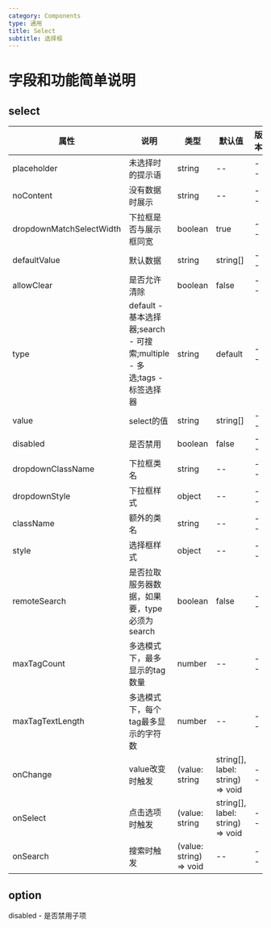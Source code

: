 ```yaml
---
category: Components
type: 通用
title: Select
subtitle: 选择框
---
```

# 字段和功能简单说明

## select

| 属性 | 说明 | 类型 | 默认值 | 版本 |
| --- | --- | --- | --- | --- |
|placeholder|未选择时的提示语|string|--|--|
|noContent|没有数据时展示|string|--|--|
|dropdownMatchSelectWidth|下拉框是否与展示框同宽|boolean|true|--|
|defaultValue|默认数据|string | string[]|--|--|
|allowClear|是否允许清除|boolean|false|--|
|type|default - 基本选择器;search - 可搜索;multiple - 多选;tags - 标签选择器|string|default|--|
|value|select的值|string | string[]|--|--|
|disabled|是否禁用|boolean|false|--|
|dropdownClassName|下拉框类名|string|--|--|
|dropdownStyle|下拉框样式|object|--|--|
|className|额外的类名|string|--|--|
|style|选择框样式|object|--|--|
|remoteSearch|是否拉取服务器数据，如果要，type必须为search|boolean|false|--|
|maxTagCount|多选模式下，最多显示的tag数量|number|--|--|
|maxTagTextLength|多选模式下，每个tag最多显示的字符数|number|--|--|
|onChange|value改变时触发|(value: string | string[], label: string) => void|--|--|
|onSelect|点击选项时触发|(value: string | string[], label: string) => void|--|--|
|onSearch|搜索时触发|(value: string) => void|--|--|


## option

disabled - 是否禁用子项
